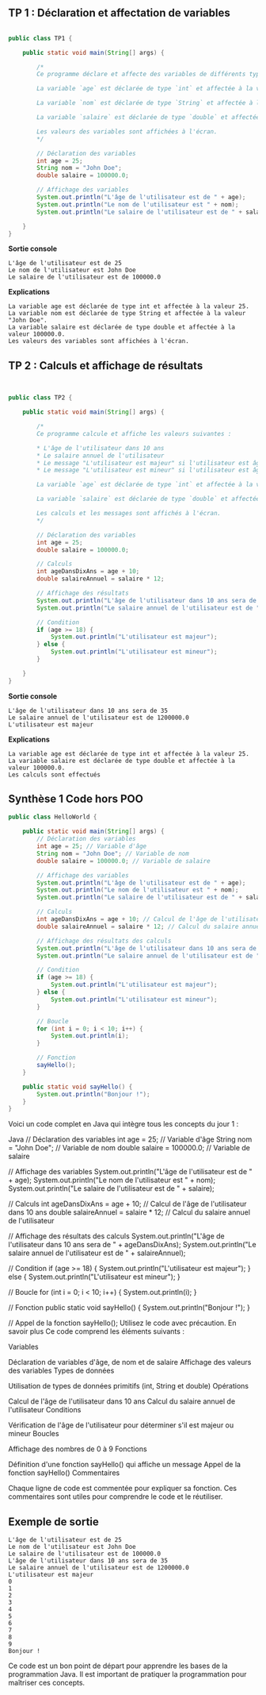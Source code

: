 
## TP 1 : Déclaration et affectation de variables



```java

public class TP1 {

    public static void main(String[] args) {

        /*
        Ce programme déclare et affecte des variables de différents types de données.

        La variable `age` est déclarée de type `int` et affectée à la valeur 25.

        La variable `nom` est déclarée de type `String` et affectée à la valeur "John Doe".

        La variable `salaire` est déclarée de type `double` et affectée à la valeur 100000.0.

        Les valeurs des variables sont affichées à l'écran.
        */

        // Déclaration des variables
        int age = 25;
        String nom = "John Doe";
        double salaire = 100000.0;

        // Affichage des variables
        System.out.println("L'âge de l'utilisateur est de " + age);
        System.out.println("Le nom de l'utilisateur est " + nom);
        System.out.println("Le salaire de l'utilisateur est de " + salaire);

    }
}
```

**Sortie console**

```
L'âge de l'utilisateur est de 25
Le nom de l'utilisateur est John Doe
Le salaire de l'utilisateur est de 100000.0
```

**Explications**

```
La variable age est déclarée de type int et affectée à la valeur 25.
La variable nom est déclarée de type String et affectée à la valeur "John Doe".
La variable salaire est déclarée de type double et affectée à la valeur 100000.0.
Les valeurs des variables sont affichées à l'écran.
```

## TP 2 : Calculs et affichage de résultats


```Java


public class TP2 {

    public static void main(String[] args) {

        /*
        Ce programme calcule et affiche les valeurs suivantes :

        * L'âge de l'utilisateur dans 10 ans
        * Le salaire annuel de l'utilisateur
        * Le message "L'utilisateur est majeur" si l'utilisateur est âgé de 18 ans ou plus
        * Le message "L'utilisateur est mineur" si l'utilisateur est âgé de moins de 18 ans

        La variable `age` est déclarée de type `int` et affectée à la valeur 25.

        La variable `salaire` est déclarée de type `double` et affectée à la valeur 100000.0.

        Les calculs et les messages sont affichés à l'écran.
        */

        // Déclaration des variables
        int age = 25;
        double salaire = 100000.0;

        // Calculs
        int ageDansDixAns = age + 10;
        double salaireAnnuel = salaire * 12;

        // Affichage des résultats
        System.out.println("L'âge de l'utilisateur dans 10 ans sera de " + ageDansDixAns);
        System.out.println("Le salaire annuel de l'utilisateur est de " + salaireAnnuel);

        // Condition
        if (age >= 18) {
            System.out.println("L'utilisateur est majeur");
        } else {
            System.out.println("L'utilisateur est mineur");
        }

    }
}
```


**Sortie console**

```
L'âge de l'utilisateur dans 10 ans sera de 35
Le salaire annuel de l'utilisateur est de 1200000.0
L'utilisateur est majeur
```

**Explications**

```
La variable age est déclarée de type int et affectée à la valeur 25.
La variable salaire est déclarée de type double et affectée à la valeur 100000.0.
Les calculs sont effectués
```

## Synthèse 1  Code hors POO

```java
public class HelloWorld {

    public static void main(String[] args) {
        // Déclaration des variables
        int age = 25; // Variable d'âge
        String nom = "John Doe"; // Variable de nom
        double salaire = 100000.0; // Variable de salaire

        // Affichage des variables
        System.out.println("L'âge de l'utilisateur est de " + age);
        System.out.println("Le nom de l'utilisateur est " + nom);
        System.out.println("Le salaire de l'utilisateur est de " + salaire);

        // Calculs
        int ageDansDixAns = age + 10; // Calcul de l'âge de l'utilisateur dans 10 ans
        double salaireAnnuel = salaire * 12; // Calcul du salaire annuel de l'utilisateur

        // Affichage des résultats des calculs
        System.out.println("L'âge de l'utilisateur dans 10 ans sera de " + ageDansDixAns);
        System.out.println("Le salaire annuel de l'utilisateur est de " + salaireAnnuel);

        // Condition
        if (age >= 18) {
            System.out.println("L'utilisateur est majeur");
        } else {
            System.out.println("L'utilisateur est mineur");
        }

        // Boucle
        for (int i = 0; i < 10; i++) {
            System.out.println(i);
        }

        // Fonction
        sayHello();
    }

    public static void sayHello() {
        System.out.println("Bonjour !");
    }
}

```


Voici un code complet en Java qui intègre tous les concepts du jour 1 :

Java
// Déclaration des variables
int age = 25; // Variable d'âge
String nom = "John Doe"; // Variable de nom
double salaire = 100000.0; // Variable de salaire

// Affichage des variables
System.out.println("L'âge de l'utilisateur est de " + age);
System.out.println("Le nom de l'utilisateur est " + nom);
System.out.println("Le salaire de l'utilisateur est de " + salaire);

// Calculs
int ageDansDixAns = age + 10; // Calcul de l'âge de l'utilisateur dans 10 ans
double salaireAnnuel = salaire * 12; // Calcul du salaire annuel de l'utilisateur

// Affichage des résultats des calculs
System.out.println("L'âge de l'utilisateur dans 10 ans sera de " + ageDansDixAns);
System.out.println("Le salaire annuel de l'utilisateur est de " + salaireAnnuel);

// Condition
if (age >= 18) {
    System.out.println("L'utilisateur est majeur");
} else {
    System.out.println("L'utilisateur est mineur");
}

// Boucle
for (int i = 0; i < 10; i++) {
    System.out.println(i);
}

// Fonction
public static void sayHello() {
    System.out.println("Bonjour !");
}

// Appel de la fonction
sayHello();
Utilisez le code avec précaution. En savoir plus
Ce code comprend les éléments suivants :

Variables

Déclaration de variables d'âge, de nom et de salaire
Affichage des valeurs des variables
Types de données

Utilisation de types de données primitifs (int, String et double)
Opérations

Calcul de l'âge de l'utilisateur dans 10 ans
Calcul du salaire annuel de l'utilisateur
Conditions

Vérification de l'âge de l'utilisateur pour déterminer s'il est majeur ou mineur
Boucles

Affichage des nombres de 0 à 9
Fonctions

Définition d'une fonction sayHello() qui affiche un message
Appel de la fonction sayHello()
Commentaires

Chaque ligne de code est commentée pour expliquer sa fonction. Ces commentaires sont utiles pour comprendre le code et le réutiliser.


## Exemple de sortie

```
L'âge de l'utilisateur est de 25
Le nom de l'utilisateur est John Doe
Le salaire de l'utilisateur est de 100000.0
L'âge de l'utilisateur dans 10 ans sera de 35
Le salaire annuel de l'utilisateur est de 1200000.0
L'utilisateur est majeur
0
1
2
3
4
5
6
7
8
9
Bonjour !
```

Ce code est un bon point de départ pour apprendre les bases de la programmation Java. Il est important de pratiquer la programmation pour maîtriser ces concepts.
